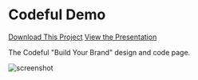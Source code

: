 Codeful Demo
============

[Download This Project](https://github.com/WARPAINTMedia/codeful-event/archive/master.zip)
[View the Presentation](https://docs.google.com/presentation/d/1y2n4FoLGu68aZ7t7jcKlD7lqWj4y-Rk9ss_gPqD-GTY/present?slide=id.p)

The Codeful "Build Your Brand" design and code page.

![screenshot](https://raw.githubusercontent.com/WARPAINTMedia/nspire-build-your-brand/master/screenshot.jpeg)